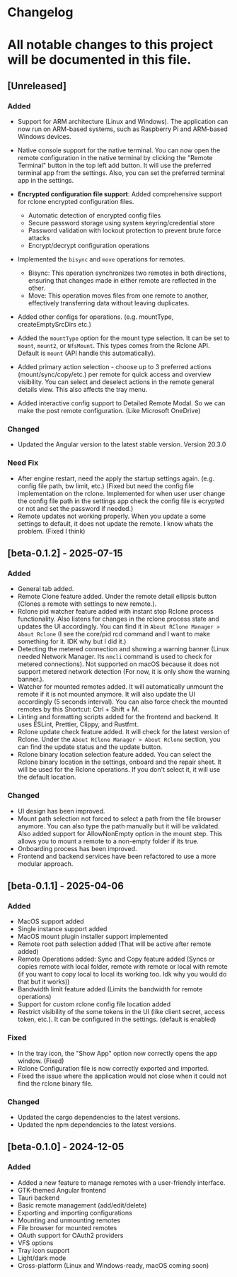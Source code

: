 # Changelog
# All notable changes to this project will be documented in this file.

## [Unreleased]
### Added
- Support for ARM architecture (Linux and Windows). The application can now run on ARM-based systems, such as Raspberry Pi and ARM-based Windows devices.

- Native console support for the native terminal. You can now open the remote configuration in the native terminal by clicking the "Remote Terminal" button in the top left add button. It will use the preferred terminal app from the settings. Also, you can set the preferred terminal app in the settings.

- **Encrypted configuration file support**: Added comprehensive support for rclone encrypted configuration files.
  - Automatic detection of encrypted config files
  - Secure password storage using system keyring/credential store
  - Password validation with lockout protection to prevent brute force attacks
  - Encrypt/decrypt configuration operations

- Implemented the `bisync` and `move` operations for remotes.
  - Bisync: This operation synchronizes two remotes in both directions, ensuring that changes made in either remote are reflected in the other.
  - Move: This operation moves files from one remote to another, effectively transferring data without leaving duplicates.
- Added other configs for operations. (e.g. mountType, createEmptySrcDirs etc.)
- Added the `mountType` option for the mount type selection. It can be set to `mount`, `mount2`, or `NfsMount`. This types comes from the Rclone API. Default is `mount` (API handle this automatically).

- Added primary action selection - choose up to 3 preferred actions (mount/sync/copy/etc.) per remote for quick access and overview visibility. You can select and deselect actions in the remote general details view. This also affects the tray menu.

- Added interactive config support to Detailed Remote Modal. So we can make the post remote configuration. (Like Microsoft OneDrive)

### Changed
- Updated the Angular version to the latest stable version. Version 20.3.0

### Need Fix
- After engine restart, need the apply the startup settings again. (e.g. config file path, bw limit, etc.) (Fixed but need the config file implementation on the rclone. Implemented for when user user change the config file path in the settings app check the config file is ecrypted or not and set the password if needed.)
- Remote updates not working properly. When you update a some settings to default, it does not update the remote. I know whats the problem. (Fixed I think)

## [beta-0.1.2] - 2025-07-15
### Added
- General tab added.
- Remote Clone feature added. Under the remote detail ellipsis button (Clones a remote with settings to new remote.).
- Rclone pid watcher feature added with instant stop Rclone process functionality. Also listens for changes in the rclone process state and updates the UI accordingly. You can find it in `About RClone Manager > About Rclone`  (I see the core/pid rcd command and I want to make something for it. IDK why but I did it.)
- Detecting the metered connection and showing a warning banner (Linux needed Network Manager. Its `nmcli` command is used to check for metered connections). Not supported on macOS because it does not support metered network detection (For now, it is only show the warning banner.).
- Watcher for mounted remotes added. It will automatically unmount the remote if it is not mounted anymore. It will also update the UI accordingly (5 seconds interval). You can also force check the mounted remotes by this Shortcut: Ctrl + Shift + M.
- Linting and formatting scripts added for the frontend and backend. It uses ESLint, Prettier, Clippy, and Rustfmt.
- Rclone update check feature added. It will check for the latest version of Rclone. Under the `About RClone Manager > About Rclone` section, you can find the update status and the update button.
- Rclone binary location selection feature added. You can select the Rclone binary location in the settings, onboard and the repair sheet. It will be used for the Rclone operations. If you don't select it, it will use the default location.

### Changed
- UI design has been improved.
- Mount path selection not forced to select a path from the file browser anymore. You can also type the path manually but it will be validated. Also added support for AllowNonEmpty option in the mount step. This allows you to mount a remote to a non-empty folder if its true.
- Onboarding process has been improved.
- Frontend and backend services have been refactored to use a more modular approach.


## [beta-0.1.1] - 2025-04-06
### Added
- MacOS support added
- Single instance support added
- MacOS mount plugin installer support implemented
- Remote root path selection added (That will be active after remote added)
- Remote Operations added: Sync and Copy  feature added (Syncs or copies remote with local folder, remote with remote or local with remote (if you want to copy local to local its working too. Idk why you would do that but it works))
- Bandwidth limit feature added (Limits the bandwidth for remote operations)
- Support for custom rclone config file location added
- Restrict visibility of the some tokens in the UI (like client secret, access token, etc.). It can be configured in the settings. (default is enabled)

### Fixed
- In the tray icon, the "Show App" option now correctly opens the app window. (Fixed)
- Rclone Configuration file is now correctly exported and imported.
- Fixed the issue where the application would not close when it could not find the rclone binary file.

### Changed
- Updated the cargo dependencies to the latest versions.
- Updated the npm dependencies to the latest versions.

## [beta-0.1.0] - 2024-12-05
### Added
- Added a new feature to manage remotes with a user-friendly interface.
- GTK-themed Angular frontend
- Tauri backend
- Basic remote management (add/edit/delete)
- Exporting and importing configurations
- Mounting and unmounting remotes
- File browser for mounted remotes
- OAuth support for OAuth2 providers
- VFS options
- Tray icon support
- Light/dark mode
- Cross-platform (Linux and Windows-ready, macOS coming soon)
